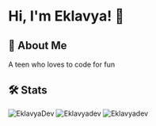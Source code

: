 # Hi, I'm Eklavya! 👋

  
## 🚀 About Me
A teen who loves to code for fun

## 🛠 Stats
<img src="https://github-readme-stats.vercel.app/api?username=Eklavyadev&show_icons=true&theme=dark&count_private=true" alt="EklavyaDev" />
<img src="https://github-readme-streak-stats.herokuapp.com/?user=Eklavyadev&theme=dark" alt="Eklavyadev" />
<img src="https://github-readme-stats.vercel.app/api/top-langs/?username=Eklavyadev&theme=dark&layout=compact&hide=html,javascript,CSS,PowerShell&langs_count=6" alt="Eklavyadev" />
